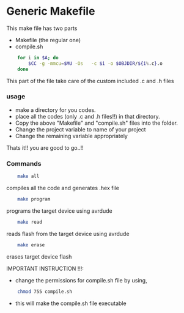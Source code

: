 # Generic Makefile

This make file has two parts

- Makefile (the regular one)
- compile.sh

``` bash
	for i in $A; do
		$CC -g -mmcu=$MU -Os   -c $i -o $OBJDIR/${i%.c}.o
	done
``` 
This part of the file take care of the custom included .c and .h files

### usage

- make a directory for you codes.
- place all the codes (only .c and .h files!!) in that directory.
- Copy the above "Makefile" and "compile.sh" files into the folder.
- Change the project variable to name of your project
- Change the remaining variable appropriately

Thats it!! you are good to go..!!

### Commands

``` bash
	make all
```

compiles all the code and generates .hex file

``` bash
	make program
```

programs the target device using avrdude


``` bash
	make read
```

reads flash from the target device using avrdude

``` bash
	make erase
```

erases target device flash


IMPORTANT INSTRUCTION !!!:

- change the permissions for compile.sh file by using,

``` bash
	chmod 755 compile.sh
``` 
- this will make the compile.sh file executable
